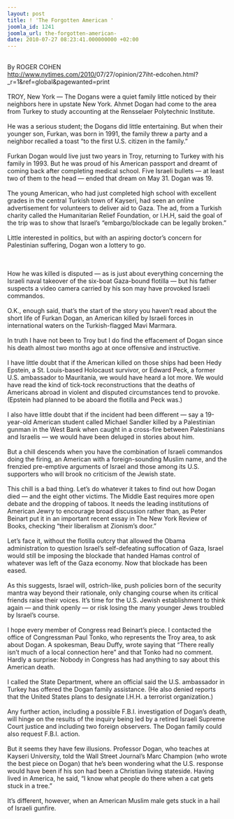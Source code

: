 ```yaml
---
layout: post
title: ! 'The Forgotten American '
joomla_id: 1241
joomla_url: the-forgotten-american-
date: 2010-07-27 08:23:41.000000000 +02:00
---
```

<br />By ROGER COHEN<br /><a href="http://www.nytimes.com/2010/07/27/opinion/27iht-edcohen.html?_r=1&ref=global&pagewanted=print" target="_blank">http://www.nytimes.com/2010/<wbr></wbr>07/27/opinion/27iht-edcohen.<wbr></wbr>html?_r=1&ref=global&<wbr></wbr>pagewanted=print</a><br /> <br />TROY, New York — The Dogans were a quiet family little noticed by  their neighbors here in upstate New York. Ahmet Dogan had come to the  area from Turkey to study accounting at the Rensselaer Polytechnic  Institute. <br /> <br />He was a serious student; the Dogans did little entertaining. But  when their younger son, Furkan, was born in 1991, the family threw a  party and a neighbor recalled a toast “to the first U.S. citizen in the  family.” <br /> <br />Furkan Dogan would live just two years in Troy, returning to Turkey  with his family in 1993. But he was proud of his American passport and  dreamt of coming back after completing medical school. Five Israeli  bullets — at least two of them to the head — ended that dream on May 31.  Dogan was 19. <br /> <br />The young American, who had just completed high school with  excellent grades in the central Turkish town of Kayseri, had seen an  online advertisement for volunteers to deliver aid to Gaza. The ad, from  a Turkish charity called the Humanitarian Relief Foundation, or I.H.H,  said the goal of the trip was to show that Israel’s “embargo/blockade  can be legally broken.” <br /> <br />Little interested in politics, but with an aspiring doctor’s concern for Palestinian suffering, Dogan won a lottery to go. 

<br /> <br />How  he was killed is disputed — as is just about everything concerning the  Israeli naval takeover of the six-boat Gaza-bound flotilla — but his  father suspects a video camera carried by his son may have provoked  Israeli commandos. <br /> <br />O.K., enough said, that’s the start of the story you haven’t read  about the short life of Furkan Dogan, an American killed by Israeli  forces in international waters on the Turkish-flagged Mavi Marmara. <br /> <br />In  truth I have not been to Troy but I do find the effacement of Dogan  since his death almost two months ago at once offensive and instructive.  <br /> <br />I have little doubt that if the American killed on those ships had  been Hedy Epstein, a St. Louis-based Holocaust survivor, or Edward Peck,  a former U.S. ambassador to Mauritania, we would have heard a lot more.  We would have read the kind of tick-tock reconstructions that the  deaths of Americans abroad in violent and disputed circumstances tend to  provoke. (Epstein had planned to be aboard the flotilla and Peck was.) <br /> <br />I also have little doubt that if the incident had been different —  say a 19-year-old American student called Michael Sandler killed by a  Palestinian gunman in the West Bank when caught in a cross-fire between  Palestinians and Israelis — we would have been deluged in stories about  him. <br /> <br />But a chill descends when you have the combination of Israeli  commandos doing the firing, an American with a foreign-sounding Muslim  name, and the frenzied pre-emptive arguments of Israel and those among  its U.S. supporters who will brook no criticism of the Jewish state. <br /> <br />This chill is a bad thing. Let’s do whatever it takes to find out  how Dogan died — and the eight other victims. The Middle East requires  more open debate and the dropping of taboos. It needs the leading  institutions of American Jewry to encourage broad discussion rather  than, as Peter Beinart put it in an important recent essay in The New  York Review of Books, checking “their liberalism at Zionism’s door.” <br /> <br />Let’s face it, without the flotilla outcry that allowed the Obama  administration to question Israel’s self-defeating suffocation of Gaza,  Israel would still be imposing the blockade that handed Hamas control of  whatever was left of the Gaza economy. Now that blockade has been  eased. <br /> <br />As this suggests, Israel will, ostrich-like, push policies born of  the security mantra way beyond their rationale, only changing course  when its critical friends raise their voices. It’s time for the U.S.  Jewish establishment to think again — and think openly — or risk losing  the many younger Jews troubled by Israel’s course. <br /> <br />I hope every member of Congress read Beinart’s piece. I contacted  the office of Congressman Paul Tonko, who represents the Troy area, to  ask about Dogan. A spokesman, Beau Duffy, wrote saying that “There  really isn’t much of a local connection here” and that Tonko had no  comment. Hardly a surprise: Nobody in Congress has had anything to say  about this American death. <br /> <br />I called the State Department, where an official said the U.S.  ambassador in Turkey has offered the Dogan family assistance. (He also  denied reports that the United States plans to designate I.H.H. a  terrorist organization.) <br /> <br />Any further action, including a possible F.B.I. investigation of  Dogan’s death, will hinge on the results of the inquiry being led by a  retired Israeli Supreme Court justice and including two foreign  observers. The Dogan family could also request F.B.I. action. <br /> <br />But it seems they have few illusions. Professor Dogan, who teaches  at Kayseri University, told the Wall Street Journal’s Marc Champion (who  wrote the best piece on Dogan) that he’s been wondering what the U.S.  response would have been if his son had been a Christian living  stateside. Having lived in America, he said, “I know what people do  there when a cat gets stuck in a tree.” <br /> <br />It’s different, however, when an American Muslim male gets stuck in a hail of Israeli gunfire.
